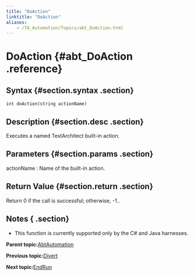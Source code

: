 ```yaml
--- 
title: "DoAction"
linktitle: "DoAction"
aliases: 
    - /TA_Automation/Topics/abt_DoAction.html
---
```

# DoAction {#abt_DoAction .reference}

## Syntax {#section.syntax .section}

`int doAction(string actionName)`

## Description {#section.desc .section}

Executes a named TestArchitect built-in action.

## Parameters {#section.params .section}

actionName
:   Name of the built-in action.

## Return Value {#section.return .section}

Return 0 if the call is successful; otherwise, -1..

## Notes { .section}

-   This function is currently supported only by the C\# and Java harnesses.

**Parent topic:**[AbtAutomation](../../TA_Automation/Topics/abt_AbtAutomation.html)

**Previous topic:**[Divert](../../TA_Automation/Topics/abt_Divert.html)

**Next topic:**[EndRun](../../TA_Automation/Topics/abt_EndRun.html)

